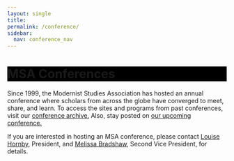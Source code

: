 ```yaml
---
layout: single
title: 
permalink: /conference/
sidebar:
  nav: conference_nav
---
```


<div id="main-banner">
	<div class="page__hero--overlay"
  style="background-color: #000; background-image: linear-gradient(rgba(0, 0, 0, 0.5), rgba(0, 0, 0, 0.5)), url(/assets/the_drake.jpg);">
    <div class="wrapper">
	  <h1 id="page-title" class="page__title" itemprop="headline">       
          MSA Conferences     
      </h1> 
    </div>
</div>
</div>

<!--
<div id="main-banner">
	<div class="page__hero--overlay"
  style="background-color: #000; background-image: linear-gradient(rgba(0, 0, 0, 0.5), rgba(0, 0, 0, 0.5)), url(/assets/the_drake.jpg);">
</div>
-->

Since 1999, the Modernist Studies Association has hosted an annual conference where scholars from across the globe have converged to meet, share, and learn. To access the sites and programs from past conferences, visit our <a href="/conference/past-conferences/">conference archive.</a> Also, stay posted on <a href="/conference/MSA2024/">our upcoming conference.</a>

<p>If you are interested in hosting an MSA conference, please contact <a
href="mailto:lhornby@humnet.ucla.edu">Louise Hornby</a>,
President, and <a href="mailto:mbradshaw@luc.edu">Melissa Bradshaw</a>, Second Vice President, for details.</p>
